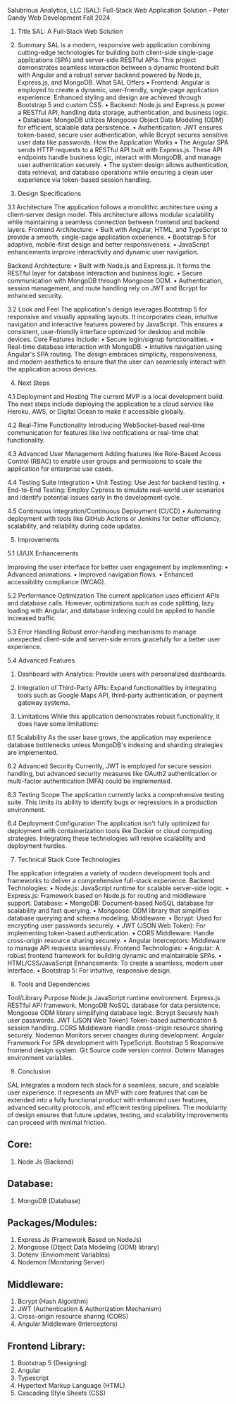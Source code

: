 Salubrious Analytics, LLC (SAL): Full-Stack Web Application Solution – Peter Gandy Web Development Fall 2024
 
1.	Title
SAL: A Full-Stack Web Solution


2.	Summary
SAL is a modern, responsive web application combining cutting-edge technologies for building both client-side single-page applications (SPA) and server-side RESTful APIs. This project demonstrates seamless interaction between a dynamic frontend built with Angular and a robust server backend powered by Node.js, Express.js, and MongoDB.
What SAL Offers
•	Frontend: Angular is employed to create a dynamic, user-friendly, single-page application experience. Enhanced styling and design are achieved through Bootstrap 5 and custom CSS.
•	Backend: Node.js and Express.js power a RESTful API, handling data storage, authentication, and business logic.
•	Database: MongoDB utilizes Mongoose Object Data Modeling (ODM) for efficient, scalable data persistence.
•	Authentication: JWT ensures token-based, secure user authentication, while Bcrypt secures sensitive user data like passwords.
How the Application Works
•	The Angular SPA sends HTTP requests to a RESTful API built with Express.js. These API endpoints handle business logic, interact with MongoDB, and manage user authentication securely.
•	The system design allows authentication, data retrieval, and database operations while ensuring a clean user experience via token-based session handling.


3.	Design Specifications


3.1	Architecture
The application follows a monolithic architecture using a client-server design model. This architecture allows modular scalability while maintaining a seamless connection between frontend and backend layers.
Frontend Architecture:
•	Built with Angular, HTML, and TypeScript to provide a smooth, single-page application experience.
•	Bootstrap 5 for adaptive, mobile-first design and better responsiveness.
•	JavaScript enhancements improve interactivity and dynamic user navigation.
 
Backend Architecture:
•	Built with Node.js and Express.js. It forms the RESTful layer for database interaction and business logic.
•	Secure communication with MongoDB through Mongoose ODM.
•	Authentication, session management, and route handling rely on JWT and Bcrypt for enhanced security.


3.2	Look and Feel
The application's design leverages Bootstrap 5 for responsive and visually appealing layouts. It
incorporates clean, intuitive navigation and interactive features powered by JavaScript. This ensures a consistent, user-friendly interface optimized for desktop and mobile devices.
Core Features Include:
•	Secure login/signup functionalities.
•	Real-time database interaction with MongoDB.
•	Intuitive navigation using Angular's SPA routing.
The design embraces simplicity, responsiveness, and modern aesthetics to ensure that the user can seamlessly interact with the application across devices.


4.	Next Steps


4.1	Deployment and Hosting
The current MVP is a local development build. The next steps include deploying the application to a cloud service like Heroku, AWS, or Digital Ocean to make it accessible globally.


4.2	Real-Time Functionality
Introducing WebSocket-based real-time communication for features like live notifications or real-time chat functionality.


4.3	Advanced User Management
Adding features like Role-Based Access Control (RBAC) to enable user groups and permissions to scale the application for enterprise use cases.


4.4	Testing Suite Integration
•	Unit Testing: Use Jest for backend testing.
•	End-to-End Testing: Employ Cypress to simulate real-world user scenarios and identify potential issues early in the development cycle.
 
4.5	Continuous Integration/Continuous Deployment (CI/CD)
•	Automating deployment with tools like GitHub Actions or Jenkins for better efficiency, scalability, and reliability during code updates.


5.	Improvements


5.1	UI/UX Enhancements

Improving the user interface for better user engagement by implementing:
•	Advanced animations.
•	Improved navigation flows.
•	Enhanced accessibility compliance (WCAG).


5.2	Performance Optimization
The current application uses efficient APIs and database calls. However, optimizations such as code splitting, lazy loading with Angular, and database indexing could be applied to handle increased traffic.


5.3	Error Handling
Robust error-handling mechanisms to manage unexpected client-side and server-side errors gracefully for a better user experience.


5.4	Advanced Features
1.	Dashboard with Analytics: Provide users with personalized dashboards.
2.	Integration of Third-Party APIs: Expand functionalities by integrating tools such as Google Maps API, third-party authentication, or payment gateway systems.


6.	Limitations
While this application demonstrates robust functionality, it does have some limitations:

6.1	Scalability
As the user base grows, the application may experience database bottlenecks unless MongoDB's indexing and sharding strategies are implemented.


6.2	Advanced Security
Currently, JWT is employed for secure session handling, but advanced security measures like OAuth2 authentication or multi-factor authentication (MFA) could be implemented.


6.3	Testing Scope
 The application currently lacks a comprehensive testing suite. This limits its ability to identify bugs or regressions in a production environment.


6.4	Deployment Configuration
The application isn't fully optimized for deployment with containerization tools like Docker or cloud computing strategies. Integrating these technologies will resolve scalability and deployment hurdles.


7.	Technical Stack Core Technologies

The application integrates a variety of modern development tools and frameworks to deliver a comprehensive full-stack experience.
Backend Technologies:
•	Node.js: JavaScript runtime for scalable server-side logic.
•	Express.js: Framework based on Node.js for routing and middleware support.
Database:
•	MongoDB: Document-based NoSQL database for scalability and fast querying.
•	Mongoose: ODM library that simplifies database querying and schema modeling.
Middleware:
•	Bcrypt: Used for encrypting user passwords securely.
•	JWT (JSON Web Token): For implementing token-based authentication.
•	CORS Middleware: Handle cross-origin resource sharing securely.
•	Angular Interceptors: Middleware to manage API requests seamlessly.
Frontend Technologies:
•	Angular: A robust frontend framework for building dynamic and maintainable SPAs.
•	HTML/CSS/JavaScript Enhancements: To create a seamless, modern user interface.
•	Bootstrap 5: For intuitive, responsive design.
 
8.	Tools and Dependencies

Tool/Library	Purpose
Node.js	JavaScript runtime environment.
Express.js	RESTful API framework.
MongoDB	NoSQL database for data persistence.
Mongoose	ODM library simplifying database logic.
Bcrypt	Securely hash user passwords.
JWT (JSON Web Token)	Token-based authentication & session handling.
CORS Middleware	Handle cross-origin resource sharing securely.
Nodemon	Monitors server changes during development.
Angular Framework	For SPA development with TypeScript.
Bootstrap 5	Responsive frontend design system.
Git	Source code version control.
Dotenv	Manages environment variables.

9.	Conclusion

SAL integrates a modern tech stack for a seamless, secure, and scalable user experience. It represents an MVP with core features that can be extended into a fully functional product with enhanced user
features, advanced security protocols, and efficient testing pipelines. The modularity of design ensures that future updates, testing, and scalability improvements can proceed with minimal friction.



Core:
----------------------------------------------------------------------------------------------------------------------
1. Node Js (Backend)

Database:
----------------------------------------------------------------------------------------------------------------------
1. MongoDB (Database)

Packages/Modules:
----------------------------------------------------------------------------------------------------------------------
1. Express Js (Framework Based on NodeJs)
2. Mongoose (Object Data Modeling (ODM) library)
3. Dotenv (Enviornment Variables)
4. Nodemon (Monitoring Server)

Middleware:
----------------------------------------------------------------------------------------------------------------------
1. Bcrypt (Hash Algorithm)
2. JWT (Authentication & Authorization Mechanism)
3. Cross-origin resource sharing (CORS)
4. Angular Middleware (Interceptors)

Frontend Library:
----------------------------------------------------------------------------------------------------------------------
1. Bootstrap 5 (Designing)
2. Angular
3. Typescript
4. Hypertext Markup Language (HTML)
5. Cascading Style Sheets (CSS)
 
